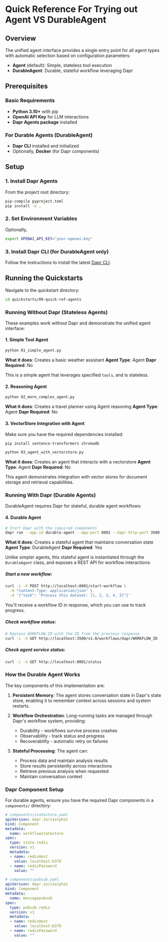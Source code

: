# Quick Reference For Trying out Agent VS DurableAgent

## Overview

The unified agent interface provides a single entry point for all agent types with automatic selection based on configuration parameters:

- **Agent** (default): Simple, stateless tool execution
- **DurableAgent**: Durable, stateful workflow leveraging Dapr

## Prerequisites

### Basic Requirements
- **Python 3.10+** with pip
- **OpenAI API Key** for LLM interactions
- **Dapr Agents package** installed

### For Durable Agents (DurableAgent)
- **Dapr CLI** installed and initialized
- Optionally, **Docker** (for Dapr components)

## Setup

### 1. Install Dapr Agents
From the project root directory:
```bash
pip-compile pyproject.toml
pip install -e .
```

### 2. Set Environment Variables
Optionally,
```bash
export OPENAI_API_KEY="your-openai-key"
```

### 3. Install Dapr CLI (for DurableAgent only)

Follow the instructions to install the latest [Dapr CLI](https://docs.dapr.io/getting-started/install-dapr-cli/). 

## Running the Quickstarts

Navigate to the quickstart directory:
```bash
cd quickstarts/09-quick-ref-agents
```

### Running Without Dapr (Stateless Agents)

These examples work without Dapr and demonstrate the unified agent interface:

#### 1. Simple Tool Agent
```bash
python 01_simple_agent.py
```
**What it does**: Creates a basic weather assistant
**Agent Type**: Agent
**Dapr Required**: No

This is a simple agent that leverages specified `tools`, and is stateless.

#### 2. Reasoning Agent
```bash
python 02_more_complex_agent.py
```
**What it does**: Creates a travel planner using Agent reasoning
**Agent Type**: Agent
**Dapr Required**: No

#### 3. VectorStore Integration with Agent

Make sure you have the required dependencies installed:
```
pip install sentence-transformers chromadb
```

```bash
python 03_agent_with_vectorstore.py
```
**What it does**: Creates an agent that interacts with a vectorstore
**Agent Type**: Agent
**Dapr Required**: No


This agent demonstrates integration with vector stores for document storage and retrieval capabilities.

### Running With Dapr (Durable Agents)

DurableAgent requires Dapr for stateful, durable agent workflows:

#### 4. Durable Agent
```bash
# Start Dapr with the required components
dapr run --app-id durable-agent --app-port 8001 --dapr-http-port 3500 --resources-path components/ -- python 04_durable_agent.py
```
**What it does**: Creates a stateful agent that maintains conversation state
**Agent Type**: DurableAgent
**Dapr Required**: Yes

Unlike simpler agents, this stateful agent is instantiated through the `DurableAgent` class, and exposes a REST API for workflow interactions:

##### Start a new workflow:
```bash
curl -i -X POST http://localhost:8001/start-workflow \
  -H "Content-Type: application/json" \
  -d '{"task": "Process this dataset: [1, 2, 3, 4, 5]"}'
```

You'll receive a workflow ID in response, which you can use to track progress.

##### Check workflow status:
```bash
# Replace WORKFLOW_ID with the ID from the previous response
curl -i -X GET http://localhost:3500/v1.0/workflows/dapr/WORKFLOW_ID
```

##### Check agent service status:
```bash
curl -i -X GET http://localhost:8001/status
```

### How the Durable Agent Works

The key components of this implementation are:

1. **Persistent Memory**: The agent stores conversation state in Dapr's state store, enabling it to remember context across sessions and system restarts.

2. **Workflow Orchestration**: Long-running tasks are managed through Dapr's workflow system, providing:
    - Durability - workflows survive process crashes
    - Observability - track status and progress
    - Recoverability - automatic retry on failures

3. **Stateful Processing**: The agent can:
    - Process data and maintain analysis results
    - Store results persistently across interactions
    - Retrieve previous analysis when requested
    - Maintain conversation context

### Dapr Component Setup

For durable agents, ensure you have the required Dapr components in a `components/` directory:

```yaml
# components/statestore.yaml
apiVersion: dapr.io/v1alpha1
kind: Component
metadata:
  name: workflowstatestore
spec:
  type: state.redis
  version: v1
  metadata:
  - name: redisHost
    value: localhost:6379
  - name: redisPassword
    value: ""
```

```yaml
# components/pubsub.yaml
apiVersion: dapr.io/v1alpha1
kind: Component
metadata:
  name: messagepubsub
spec:
  type: pubsub.redis
  version: v1
  metadata:
  - name: redisHost
    value: localhost:6379
  - name: redisPassword
    value: ""
``` 